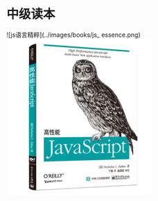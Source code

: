 # 中级读本



![js语言精粹](../images/books/js_ essence.png)    
![高性能js](../images/books/high_rofiling_js.png)